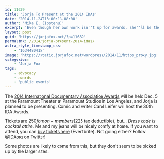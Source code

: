 ```yaml
---
id: 11639
title: 'Jorja To Present at the 2014 IDAs'
date: '2014-11-24T13:00:13-08:00'
author: 'Mika E. (Ipstenu)'
excerpt: 'Even though her own work isn''t up for awards, she''ll be there.'
layout: post
guid: 'https://jorjafox.net/?p=11639'
permalink: /2014/jorja-present-2014-idas/
astra_style_timestamp_css:
    - '1634480415'
image: 'https://static.jorjafox.net/wordpress/2014/11/https_proxy.jpg'
categories:
    - 'Jorja Fox'
tags:
    - advocacy
    - awards
    - 'public events'
---
```


The <a href="http://www.documentary.org/awards2014">2014 International Documentary Association Awards</a> will be held Dec. 5 at the Paramount Theater at Paramount Studios in Los Angeles, and Jorja is planned to be presenting. Comic and writer Carol Leifer will host the 30th IDA Awards.

Tickets are $250 for non-members ($225 tax deductible), but... _Dress code is cocktail attire._ Me and my jeans will be nicely comfy at home. If you want to attend, you can <a href="http://www.eventbrite.com/e/ida-documentary-awards-2014-tickets-13267444283">buy tickets here</a> (Eventbrite). Not going either? Follow <a href="https://twitter.com/IDAorg">@IDAorg</a> on Twitter!

Some photos are likely to come from this, but they don't seem to be picked up by the larger sites.
